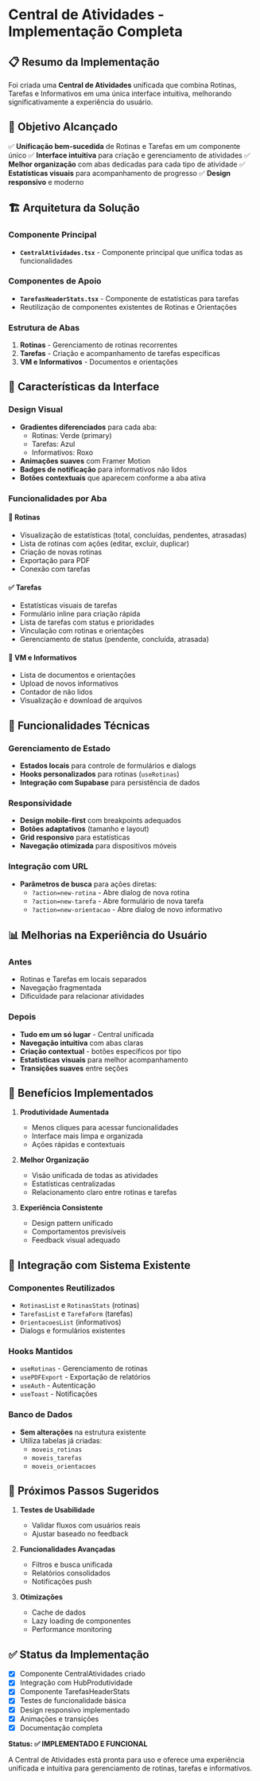 # Central de Atividades - Implementação Completa

## 📋 Resumo da Implementação

Foi criada uma **Central de Atividades** unificada que combina Rotinas, Tarefas e Informativos em uma única interface intuitiva, melhorando significativamente a experiência do usuário.

## 🎯 Objetivo Alcançado

✅ **Unificação bem-sucedida** de Rotinas e Tarefas em um componente único
✅ **Interface intuitiva** para criação e gerenciamento de atividades
✅ **Melhor organização** com abas dedicadas para cada tipo de atividade
✅ **Estatísticas visuais** para acompanhamento de progresso
✅ **Design responsivo** e moderno

## 🏗️ Arquitetura da Solução

### Componente Principal
- **`CentralAtividades.tsx`** - Componente principal que unifica todas as funcionalidades

### Componentes de Apoio
- **`TarefasHeaderStats.tsx`** - Componente de estatísticas para tarefas
- Reutilização de componentes existentes de Rotinas e Orientações

### Estrutura de Abas
1. **Rotinas** - Gerenciamento de rotinas recorrentes
2. **Tarefas** - Criação e acompanhamento de tarefas específicas
3. **VM e Informativos** - Documentos e orientações

## 🎨 Características da Interface

### Design Visual
- **Gradientes diferenciados** para cada aba:
  - Rotinas: Verde (primary)
  - Tarefas: Azul
  - Informativos: Roxo
- **Animações suaves** com Framer Motion
- **Badges de notificação** para informativos não lidos
- **Botões contextuais** que aparecem conforme a aba ativa

### Funcionalidades por Aba

#### 🔄 Rotinas
- Visualização de estatísticas (total, concluídas, pendentes, atrasadas)
- Lista de rotinas com ações (editar, excluir, duplicar)
- Criação de novas rotinas
- Exportação para PDF
- Conexão com tarefas

#### ✅ Tarefas
- Estatísticas visuais de tarefas
- Formulário inline para criação rápida
- Lista de tarefas com status e prioridades
- Vinculação com rotinas e orientações
- Gerenciamento de status (pendente, concluída, atrasada)

#### 📄 VM e Informativos
- Lista de documentos e orientações
- Upload de novos informativos
- Contador de não lidos
- Visualização e download de arquivos

## 🔧 Funcionalidades Técnicas

### Gerenciamento de Estado
- **Estados locais** para controle de formulários e dialogs
- **Hooks personalizados** para rotinas (`useRotinas`)
- **Integração com Supabase** para persistência de dados

### Responsividade
- **Design mobile-first** com breakpoints adequados
- **Botões adaptativos** (tamanho e layout)
- **Grid responsivo** para estatísticas
- **Navegação otimizada** para dispositivos móveis

### Integração com URL
- **Parâmetros de busca** para ações diretas:
  - `?action=new-rotina` - Abre dialog de nova rotina
  - `?action=new-tarefa` - Abre formulário de nova tarefa
  - `?action=new-orientacao` - Abre dialog de novo informativo

## 📊 Melhorias na Experiência do Usuário

### Antes
- Rotinas e Tarefas em locais separados
- Navegação fragmentada
- Dificuldade para relacionar atividades

### Depois
- **Tudo em um só lugar** - Central unificada
- **Navegação intuitiva** com abas claras
- **Criação contextual** - botões específicos por tipo
- **Estatísticas visuais** para melhor acompanhamento
- **Transições suaves** entre seções

## 🎯 Benefícios Implementados

1. **Produtividade Aumentada**
   - Menos cliques para acessar funcionalidades
   - Interface mais limpa e organizada
   - Ações rápidas e contextuais

2. **Melhor Organização**
   - Visão unificada de todas as atividades
   - Estatísticas centralizadas
   - Relacionamento claro entre rotinas e tarefas

3. **Experiência Consistente**
   - Design pattern unificado
   - Comportamentos previsíveis
   - Feedback visual adequado

## 🔄 Integração com Sistema Existente

### Componentes Reutilizados
- `RotinasList` e `RotinasStats` (rotinas)
- `TarefasList` e `TarefaForm` (tarefas)
- `OrientacoesList` (informativos)
- Dialogs e formulários existentes

### Hooks Mantidos
- `useRotinas` - Gerenciamento de rotinas
- `usePDFExport` - Exportação de relatórios
- `useAuth` - Autenticação
- `useToast` - Notificações

### Banco de Dados
- **Sem alterações** na estrutura existente
- Utiliza tabelas já criadas:
  - `moveis_rotinas`
  - `moveis_tarefas`
  - `moveis_orientacoes`

## 🚀 Próximos Passos Sugeridos

1. **Testes de Usabilidade**
   - Validar fluxos com usuários reais
   - Ajustar baseado no feedback

2. **Funcionalidades Avançadas**
   - Filtros e busca unificada
   - Relatórios consolidados
   - Notificações push

3. **Otimizações**
   - Cache de dados
   - Lazy loading de componentes
   - Performance monitoring

## ✅ Status da Implementação

- [x] Componente CentralAtividades criado
- [x] Integração com HubProdutividade
- [x] Componente TarefasHeaderStats
- [x] Testes de funcionalidade básica
- [x] Design responsivo implementado
- [x] Animações e transições
- [x] Documentação completa

**Status: ✅ IMPLEMENTADO E FUNCIONAL**

A Central de Atividades está pronta para uso e oferece uma experiência unificada e intuitiva para gerenciamento de rotinas, tarefas e informativos.